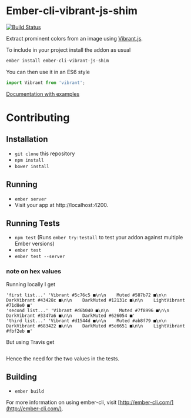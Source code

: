 # Ember-cli-vibrant-js-shim

[![Build Status](https://travis-ci.org/chrism/ember-cli-vibrant-js-shim.svg?branch=master)](https://travis-ci.org/chrism/ember-cli-vibrant-js-shim)

Extract prominent colors from an image using [Vibrant.js](http://jariz.github.io/vibrant.js/).

To include in your project install the addon as usual

```js
ember install ember-cli-vibrant-js-shim
```

You can then use it in an ES6 style

```js
import Vibrant from 'vibrant';
```

[Documentation with examples](http://chrismasters.net/ember-cli-vibrant-js-shim/)

# Contributing

## Installation

* `git clone` this repository
* `npm install`
* `bower install`

## Running

* `ember server`
* Visit your app at http://localhost:4200.

## Running Tests

* `npm test` (Runs `ember try:testall` to test your addon against multiple Ember versions)
* `ember test`
* `ember test --server`

### note on hex values

Running locally I get

```
'first list...' 'Vibrant #5c76c5 ■\n\n    Muted #587b72 ■\n\n    DarkVibrant #43428c ■\n\n    DarkMuted #12131c ■\n\n    LightVibrant #71d8e0 ■'
'second list...' 'Vibrant #d6b040 ■\n\n    Muted #7f8996 ■\n\n    DarkVibrant #3347a6 ■\n\n    DarkMuted #626054 ■'
'third list...' 'Vibrant #d1544d ■\n\n    Muted #ab8f79 ■\n\n    DarkVibrant #683422 ■\n\n    DarkMuted #5e6651 ■\n\n    LightVibrant #fbf2eb ■'
```

But using Travis get

```
```

Hence the need for the two values in the tests.

## Building

* `ember build`

For more information on using ember-cli, visit [http://ember-cli.com/](http://ember-cli.com/).
